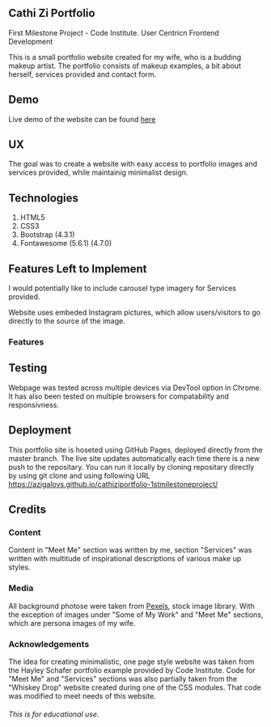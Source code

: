 ## Cathi Zi Portfolio

First Milestone Project - Code Institute. User Centricn Frontend Development

This is a small portfolio website created for my wife, who is a budding makeup artist. The portfolio consists of makeup examples, a bit about herself, services provided and contact form.

## Demo

Live demo of the website can be found [here](https://azigalovs.github.io/cathiziportfolio-1stmilestoneproject/)

## UX

The goal was to create a website with easy access to portfolio images and services provided, while maintainig minimalist design.

## Technologies

1. HTML5
2. CSS3
3. Bootstrap (4.3.1)
4. Fontawesome (5.6.1) (4.7.0)

## Features Left to Implement

I would potentially like to include carousel type imagery for Services provided.

Website uses embeded Instagram pictures, which allow users/visitors to go directly to the source of the image. 

### Features 

## Testing

Webpage was tested across multiple devices via DevTool option in Chrome. It has also been tested on multiple browsers for compatability and responsivness. 

## Deployment

This portfolio site is hoseted using GitHub Pages, deployed directly from the master branch. The live site updates automatically each time there is a new push to the repositary. You can run it locally by cloning repositary directly by using git clone and using following URL https://azigalovs.github.io/cathiziportfolio-1stmilestoneproject/

## Credits

### Content

Content in "Meet Me" section was written by me, section "Services" was written with multitude of inspirational descriptions of various make up styles.

### Media

All background photose were taken from [Pexels](https://www.pexels.com/), stock image library. With the exception of images under "Some of My Work" and "Meet Me" sections, which are persona images of my wife.

### Acknowledgements

The idea for creating minimalistic, one page style website was taken from the Hayley Schafer portfolio example provided by Code Institute. Code for "Meet Me" and "Services" sections was also partially taken from the "Whiskey Drop" website created during one of the CSS modules. That code was modified to meet needs of this website.

###### This is for educational use.